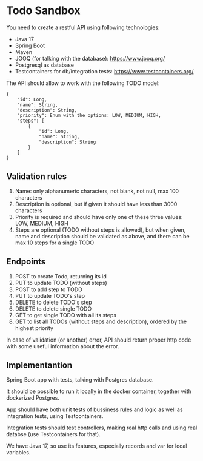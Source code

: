 # Todo Sandbox

You need to create a restful API using following technologies:
* Java 17
* Spring Boot
* Maven
* JOOQ (for talking with the database): https://www.jooq.org/
* Postgresql as database
* Testcontainers for db/integration tests: https://www.testcontainers.org/

The API should allow to work with the following TODO model:
```
{
    "id": Long,
    "name": String,
    "description": String,
    "priority": Enum with the options: LOW, MEDIUM, HIGH,
    "steps": [
        {
            "id": Long,
            "name": String,
            "description": String
        }
    ]
}
```

## Validation rules
1. Name: only alphanumeric characters, not blank, not null, max 100 characters
2. Description is optional, but if given it should have less than 3000 characters
3. Priority is required and should have only one of these three values: LOW, MEDIUM, HIGH
4. Steps are optional (TODO without steps is allowed), but when given, name and description should be validated as above, and there can be max 10 steps for a single TODO

## Endpoints
1. POST to create Todo, returning its id
2. PUT to update TODO (without steps)
3. POST to add step to TODO
4. PUT to update TODO's step
5. DELETE to delete TODO's step
6. DELETE to delete single TODO
7. GET to get single TODO with all its steps
8. GET to list all TODOs (without steps and description), ordered by the highest priority

In case of validation (or another) error, API should return proper http code with some useful information about the error.

## Implementantion
Spring Boot app with tests, talking with Postgres database.

It should be possible to run it locally in the docker container, together with dockerized Postgres.

App should have both unit tests of bussiness rules and logic as well as integration tests, using Testcontainers.

Integration tests should test controllers, making real http calls and using real databse (use Testcontainers for that).

We have Java 17, so use its features, especially records and var for local variables.

